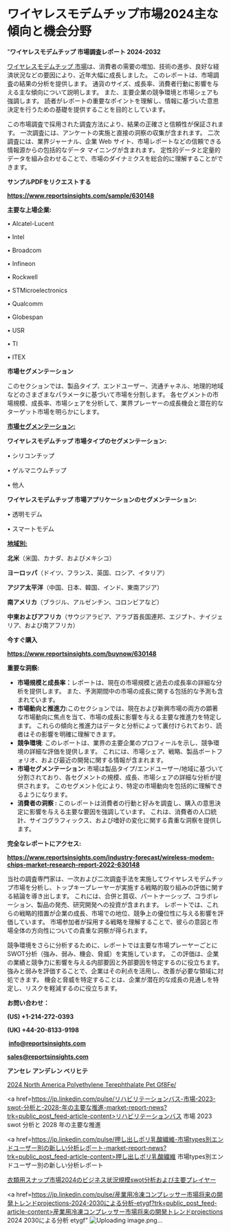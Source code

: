 # ワイヤレスモデムチップ市場2024主な傾向と機会分野

"<strong>ワイヤレスモデムチップ 市場調査レポート 2024-2032</strong>

<a href=https://www.reportsinsights.com/sample/630148>ワイヤレスモデムチップ 市場</a>は、消費者の需要の増加、技術の進歩、良好な経済状況などの要因により、近年大幅に成長しました。 このレポートは、市場調査の結果の分析を提供します。 通貨のサイズ、成長率、消費者行動に影響を与える主な傾向について説明します。 また、主要企業の競争環境と市場シェアも強調します。 読者がレポートの重要なポイントを理解し、情報に基づいた意思決定を行うための基礎を提供することを目的としています。

この市場調査で採用された調査方法により、結果の正確さと信頼性が保証されます。 一次調査には、アンケートの実施と直接の洞察の収集が含まれます。 二次調査には、業界ジャーナル、企業 Web サイト、市場レポートなどの信頼できる情報源からの包括的なデータ マイニングが含まれます。 定性的データと定量的データを組み合わせることで、市場のダイナミクスを総合的に理解することができます。

<strong><b>サンプルPDFをリクエストする</b></strong>

<a href=https://www.reportsinsights.com/sample/630148><strong><u>https://www.reportsinsights.com/sample/630148</u></strong></a>

<strong>主要な上場企業:</strong>

• Alcatel-Lucent

• Intel

• Broadcom

• Infineon

• Rockwell

• STMicroelectronics

• Qualcomm

• Globespan

• USR

• TI

• ITEX

<strong>市場セグメンテーション</strong>

このセクションでは、製品タイプ、エンドユーザー、流通チャネル、地理的地域などのさまざまなパラメータに基づいて市場を分割します。 各セグメントの市場規模、成長率、市場シェアを分析して、業界プレーヤーの成長機会と潜在的なターゲット市場を明らかにします。

<strong><u>市場セグメンテーション</u></strong><strong><u>:</u></strong>

<strong>ワイヤレスモデムチップ 市場タイプのセグメンテーション:</strong>

• シリコンチップ

• ゲルマニウムチップ

• 他人

<strong>ワイヤレスモデムチップ 市場アプリケーションのセグメンテーション:</strong>

• 透明モデム

• スマートモデム

<strong><u>地域別</u></strong><strong><u>:</u></strong>

<strong>北米</strong>（米国、カナダ、およびメキシコ）

<strong>ヨーロッパ</strong>（ドイツ、フランス、英国、ロシア、イタリア）

<strong>アジア太平洋</strong>（中国、日本、韓国、インド、東南アジア）

<strong>南アメリカ</strong>（ブラジル、アルゼンチン、コロンビアなど）

<strong>中東およびアフリカ</strong>（サウジアラビア、アラブ首長国連邦、エジプト、ナイジェリア、および南アフリカ）

<strong>今すぐ購入</strong>

<a href=https://www.reportsinsights.com/buynow/630148><strong><u>https://www.reportsinsights.com/buynow/630148</u></strong></a>

<strong>重要な洞察:</strong>
<ul>
  <li><strong>市場規模と成長率：</strong>レポートは、現在の市場規模と過去の成長率の詳細な分析を提供します。 また、予測期間中の市場の成長に関する包括的な予測も含まれています。</li>
  <li><strong>市場動向と推進力:</strong>このセクションでは、現在および新興市場の両方の顕著な市場動向に焦点を当て、市場の成長に影響を与える主要な推進力を特定します。 これらの傾向と推進力はデータと分析によって裏付けられており、読者はその影響を明確に理解できます。</li>
  <li><strong>競争環境</strong>: このレポートは、業界の主要企業のプロフィールを示し、競争環境の詳細な評価を提供します。 これには、市場シェア、戦略、製品ポートフォリオ、および最近の開発に関する情報が含まれます。</li>
  <li><strong>市場セグメンテーション: </strong>市場は製品タイプ/エンドユーザー/地域に基づいて分割されており、各セグメントの規模、成長、市場シェアの詳細な分析が提供されます。 このセグメント化により、特定の市場動向を包括的に理解できるようになります。</li>
  <li><strong>消費者の洞察 : </strong>このレポートは消費者の行動と好みを調査し、購入の意思決定に影響を与える主要な要因を強調しています。 これは、消費者の人口統計、サイコグラフィックス、および嗜好の変化に関する貴重な洞察を提供します。</li>
</ul>
<strong>完全なレポートにアクセス:</strong>

<a href=https://www.reportsinsights.com/industry-forecast/wireless-modem-chips-market-research-report-2022-630148><strong><u><b>https://www.reportsinsights.com/industry-forecast/wireless-modem-chips-market-research-report-2022-630148</b></u></strong></a>

当社の調査専門家は、一次および二次調査手法を実施してワイヤレスモデムチップ市場を分析し、トップキープレーヤーが実施する戦略的取り組みの評価に関する結論を導き出します。 これには、合併と買収、パートナーシップ、コラボレーション、製品の発売、研究開発への投資が含まれます。 レポートでは、これらの戦略的措置が企業の成長、市場での地位、競争上の優位性に与える影響を評価しています。 市場参加者が採用する戦略を理解することで、彼らの意図と市場全体の方向性についての貴重な洞察が得られます。

競争環境をさらに分析するために、レポートでは主要な市場プレーヤーごとにSWOT分析（強み、弱み、機会、脅威）を実施しています。 この評価は、企業の業績と競争力に影響を与える内部要因と外部要因を特定するのに役立ちます。 強みと弱みを評価することで、企業はその利点を活用し、改善が必要な領域に対処できます。 機会と脅威を特定することは、企業が潜在的な成長の見通しを特定し、リスクを軽減するのに役立ちます。

<strong>お問い合わせ：</strong>

<strong>(US) +1-214-272-0393</strong>

<strong>(UK) +44-20-8133-9198</strong>

<strong> </strong><a href=info@reportsinsights.com><strong><u>info@reportsinsights.com</u></strong></a>

<a href=sales@reportsinsights.com><strong><u>sales@reportsinsights.com</u></strong></a>

<strong>アンセレ アンデレン ベリヒテ</strong>

<a href=https://www.linkedin.com/pulse/2024-north-america-polyethylene-terephthalate-pet-gf8fe/>2024 North America Polyethylene Terephthalate Pet Gf8Fe/</a>

<a href=https://jp.linkedin.com/pulse/リハビリテーションバス-市場-2023-swot-分析と-2028-年の主要な推進-market-report-news?trk=public_post_feed-article-content>リハビリテーションバス 市場 2023 swot 分析と 2028 年の主要な推進</a>

<a href=https://jp.linkedin.com/pulse/押し出しポリ乳酸繊維-市場types別エンドユーザー別の新しい分析レポート-market-report-news?trk=public_post_feed-article-content>押し出しポリ乳酸繊維 市場types別エンドユーザー別の新しい分析レポート</a>

<a href=https://www.linkedin.com/pulse/衣類用スナップ市場2024のビジネス状況規模swot分析および主要プレイヤー-reportsinsights-pvt-ltd-uwymf/>衣類用スナップ市場2024のビジネス状況規模swot分析および主要プレイヤー</a>

<a href=https://jp.linkedin.com/pulse/産業用冷凍コンプレッサー市場将来の開発トレンドprojections-2024-2030による分析-etygf?trk=public_post_feed-article-content>産業用冷凍コンプレッサー市場将来の開発トレンドprojections 2024 2030による分析 etygf</a>"
![Uploading image.png…]()
